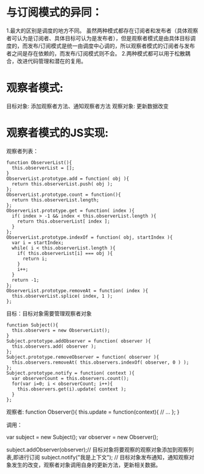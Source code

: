 # 与订阅模式的异同：
  1.最大的区别是调度的地方不同。
    虽然两种模式都存在订阅者和发布者（具体观察者可认为是订阅者、具体目标可认为是发布者），但是观察者模式是由具体目标调度的，而发布/订阅模式是统一由调度中心调的，所以观察者模式的订阅者与发布者之间是存在依赖的，而发布/订阅模式则不会。
  2.两种模式都可以用于松散耦合，改进代码管理和潜在的复用。

# 观察者模式:
  目标对象: 添加观察者方法、通知观察者方法
  观察对象: 更新数据改变

# 观察者模式的JS实现:

  观察者列表：

    function ObserverList(){
      this.observerList = [];
    }
    ObserverList.prototype.add = function( obj ){
      return this.observerList.push( obj );
    };
    ObserverList.prototype.count = function(){
      return this.observerList.length;
    };
    ObserverList.prototype.get = function( index ){
      if( index > -1 && index < this.observerList.length ){
        return this.observerList[ index ];
      }
    };
    ObserverList.prototype.indexOf = function( obj, startIndex ){
      var i = startIndex;
      while( i < this.observerList.length ){
        if( this.observerList[i] === obj ){
          return i;
        }
        i++;
      }
      return -1;
    };
    ObserverList.prototype.removeAt = function( index ){
      this.observerList.splice( index, 1 );
    };


  目标：目标对象需要管理观察者对象

    function Subject(){
      this.observers = new ObserverList();
    }
    Subject.prototype.addObserver = function( observer ){
      this.observers.add( observer );
    };
    Subject.prototype.removeObserver = function( observer ){
      this.observers.removeAt( this.observers.indexOf( observer, 0 ) );
    };
    Subject.prototype.notify = function( context ){
      var observerCount = this.observers.count();
      for(var i=0; i < observerCount; i++){
        this.observers.get(i).update( context );
      }
    };

  观察者:
  function Observer(){
    this.update = function(context){
      // ...
    };
  }

  调用：

  var subject = new Subject();
  var observer = new Observer();

  subject.addObserver(observer);// 目标对象将要观察的观察对象添加到观察列表,即进行订阅
  subject.notify("我是上下文"); // 目标对象发布通知，通知观察对象发生的改变，观察者对象调用自身的更新方法，更新相关数据。


